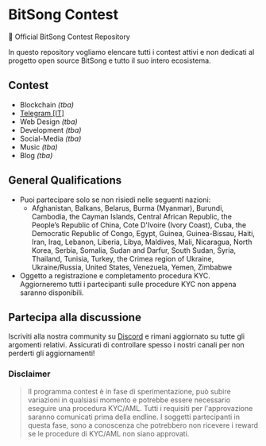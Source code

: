 # BitSong Contest
🚀 Official BitSong Contest Repository

In questo repository vogliamo elencare tutti i contest attivi e non dedicati al progetto open source BitSong e tutto il suo intero ecosistema.

## Contest
- Blockchain *(tba)*
- [Telegram [IT]](./telegram/README_IT.md)
- Web Design *(tba)*
- Development *(tba)*
- Social-Media *(tba)*
- Music *(tba)*
- Blog *(tba)*

## General Qualifications
- Puoi partecipare solo se non risiedi nelle seguenti nazioni:
  - Afghanistan, Balkans, Belarus, Burma (Myanmar), Burundi, Cambodia, the Cayman Islands, Central African Republic, the People’s Republic of China, Cote D'Ivoire (Ivory Coast), Cuba, the Democratic Republic of Congo, Egypt, Guinea, Guinea-Bissau, Haiti, Iran, Iraq, Lebanon, Liberia, Libya, Maldives, Mali, Nicaragua, North Korea, Serbia, Somalia, Sudan and Darfur, South Sudan, Syria, Thailand, Tunisia, Turkey, the Crimea region of Ukraine, Ukraine/Russia, United States, Venezuela, Yemen, Zimbabwe
- Oggetto a registrazione e completamento procedura KYC. Aggiorneremo tutti i partecipanti sulle procedure KYC non appena saranno disponibili.

## Partecipa alla discussione

Iscriviti alla nostra community su [Discord](https://discord.gg/KeHPnSa) e rimani aggiornato su tutte gli argomenti relativi. Assicurati di controllare spesso i nostri canali per non perderti gli aggiornamenti!

### Disclaimer
> Il programma contest è in fase di sperimentazione, può subire variazioni in qualsiasi momento e potrebbe essere necessario eseguire una procedura KYC/AML. Tutti i requisiti per l'approvazione saranno comunicati prima della endline. I soggetti partecipanti in questa fase, sono a conoscenza che potrebbero non ricevere i reward se le procedure di KYC/AML non siano approvati.
